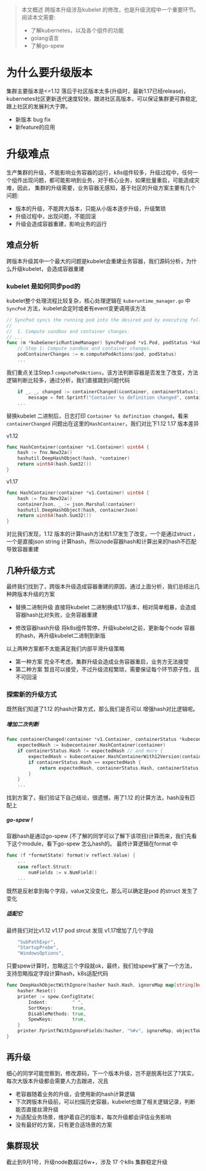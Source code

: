 > 本文概述 跨版本升级涉及kubelet 的修改，也是升级流程中一个重要环节。
> 阅读本文需要:
> - 了解kubernetes，以及各个组件的功能
> - golang语言
> - 了解go-spew


# 为什么要升级版本
集群主要版本是<=1.12 落后于社区版本太多(升级时，最新1.17已经release)，kubernetes社区更新迭代速度较快，跟进社区高版本，可以保证集群更可靠稳定,跟上社区的发展利大于弊。
- 新版本 bug fix
- 新feature的应用


# 升级难点

生产集群的升级，不能影响业务容器的运行，k8s组件较多，升级过程中，任何一个组件出现问题，都可能影响到业务，对于核心业务，如果批量重启，可能造成灾难，因此，
集群的升级需要，业务容器无感知，基于社区的升级方案主要有几个问题:
- 版本的升级，不能跨大版本，只能从小版本逐步升级，升级繁琐
- 升级过程中，出现问题，不能回滚
- 升级会造成容器重建，影响业务的运行



## 难点分析
跨版本升级其中一个最大的问题是kubelet会重建业务容器，我们源码分析，为什么升级kubelet，会造成容器重建

### kubelet 是如何同步pod的
kubelet整个处理流程比较复杂，核心处理逻辑在 `kuberuntime_manager.go` 中 `SyncPod` 方法，kubelet会定时或者有event变更调用该方法
```go
// SyncPod syncs the running pod into the desired pod by executing following steps:
//
//  1. Compute sandbox and container changes.
// ...
func (m *kubeGenericRuntimeManager) SyncPod(pod *v1.Pod, podStatus *kubecontainer.PodStatus, pullSecrets []v1.Secret, backOff *flowcontrol.Backoff) (result kubecontainer.PodSyncResult) {
	// Step 1: Compute sandbox and container changes.
	podContainerChanges := m.computePodActions(pod, podStatus)
    ...
```

我们重点关注Step.1 ```computePodActions```，该方法判断容器是否发生了改变，方法逻辑判断比较多，通过分析，我们直接跳到问题代码
```go
	if _, _, changed := containerChanged(&container, containerStatus); changed {
		message = fmt.Sprintf("Container %s definition changed", container.Name)
    ...
```
替换kubelet 二进制后，日志打印  `Container %s definition changed`，看来`containerChanged` 问题出在这里的`HashContainer`，我们对比下1.12 1.17 版本差异


v1.12
```go
func HashContainer(container *v1.Container) uint64 {
	hash := fnv.New32a()
	hashutil.DeepHashObject(hash, *container)
	return uint64(hash.Sum32())
}
```

v1.17
```go
func HashContainer(container *v1.Container) uint64 {
	hash := fnv.New32a()
	containerJson, _ := json.Marshal(container)
	hashutil.DeepHashObject(hash, containerJson)
	return uint64(hash.Sum32())
}
```


对比我们发现，1.12 版本的计算hash方法和1.17发生了改变，一个是通过struct ，一个是直接json string 计算hash，所以node容器hash和计算出来的hash不匹配导致容器重建

## 几种升级方式
最终我们找到了，跨版本升级造成容器重建的原因，通过上面分析，我们总结出几种跨版本升级的方案

- 替换二进制升级
直接将kubelet 二进制换成1.17版本，相对简单粗暴，会造成容器hash比对失败，业务容器重建

- 修改容器hash升级
将k8s组件暂停，升级kubelet之前，更新每个node 容器的hash，再升级kubelet二进制到新版


以上两种方案都不太能满足我们内部平滑升级策略
- 第一种方案 完全不考虑，集群升级会造成业务容器重启，业务方无法接受
- 第二种方案 暂且可以接受，不过升级流程繁琐，需要保证每个环节原子性，且不可回滚


### 探索新的升级方式
既然我们知道了1.12 的hash计算方式，那么我们是否可以 增强hash对比逻辑呢。

##### 增加二次判断
```go
func containerChanged(container *v1.Container, containerStatus *kubecontainer.ContainerStatus) (uint64, uint64, bool) {
	expectedHash := kubecontainer.HashContainer(container)
    if containerStatus.Hash != expectedHash // and more {
		expectedHash = kubecontainer.HashContainerWith12Version(container, false)       // 如果不等 进行1.12 计算hash方法比较
		if containerStatus.Hash == expectedHash {
			return expectedHash, containerStatus.Hash, containerStatus.Hash != expectedHash
		}
    }
    ...

```
找到方案了，我们验证下自己结论，很遗憾，用了1.12 的计算方法，hash没有匹配上

##### go-spew !
容器hash是通过go-spew (不了解的同学可以了解下该项目)计算而来，我们先看下这个module，看下go-spew 怎么hash的。
最终计算逻辑在format 中
```go
func (f *formatState) format(v reflect.Value) {
    ...
	case reflect.Struct:
		numFields := v.NumField()
    ...

```
既然是反射拿到每个字段，value又没变化，那么可以确定是pod 的struct 发生了变化

##### 适配它
最终我们对比v1.12 v1.17 pod strcut 发现  v1.17增加了几个字段
```go
	"SubPathExpr",
	"StartupProbe",
	"WindowsOptions",
```
只要spew计算时，忽略这三个字段就ok，最终，我们给spew扩展了一个方法， 支持忽略指定字段计算hash，k8s适配代码
```go
func DeepHashObjectWithIgnore(hasher hash.Hash, ignoreMap map[string]bool,objectToWrite interface{}) {
	hasher.Reset()
	printer := spew.ConfigState{
		Indent:         " ",
		SortKeys:       true,
		DisableMethods: true,
		SpewKeys:       true,
	}
	printer.FprintfWithIgnoreFields(hasher, "%#v", ignoreMap, objectToWrite)
}
```


## 再升级
细心的同学可能觉察到，修改源码，下一个版本升级，岂不是脱离社区了?其实，每次大版本升级都会需要人力去跟进，况且
- 老容器随着业务的升级，会使用新的hash计算逻辑
- 下次跨版本升级前，可以扫描历史容器，kubelet也做了相关逻辑记录，判断能否直接丝滑升级
- 为适配业务场景，维护着自己的版本，每次升级都会评估业务影响
- 没有最好的方案，只有更合适场景的方案

## 集群现状
截止到9月1号，升级node数超过6w+，涉及 17 个k8s 集群稳定升级  
